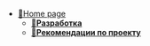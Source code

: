 
* [📂Home page](/readme.md)
    * [**📁Разработка**](/dev/)
    * [**📁Рекомендации по проекту**](/support/)